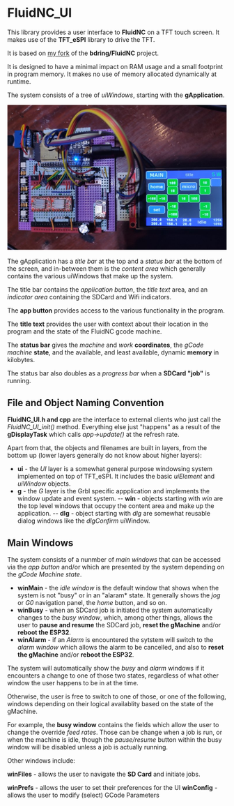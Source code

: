 # FluidNC_UI

This library provides a user interface to **FluidNC** on a TFT touch screen.
It makes use of the **TFT_eSPI** library to drive the TFT.

It is based on [my fork](https://github.com/phorton1/FluidNC) of the
**bdring/FluidNC** project.

It is designed to have a minimal impact on RAM usage and a small footprint
in program memory.  It makes no use of memory allocated dynamically at runtime.

The system consists of a tree of *uiWindows*, starting with the **gApplication**.

![early_prototype_UI.jpg](images/early_prototype_UI.jpg)

The gApplication has a *title bar* at the top and a *status bar* at the bottom
of the screen, and in-between them is the *content area* which generally contains
the various uiWindows that make up the system.

The title bar contains the *application button*, the *title text* area, and
an *indicator area* containing the SDCard and Wifi indicators.

The **app button** provides access to the various functionality in the program.

The **title text** provides the user with context about their location in the
program and the state of the FluidNC gcode machine.

The **status bar** gives the *machine* and *work* **coordinates**, the *gCode machine*
**state**, and the available, and least available, dynamic **memory** in kilobytes.

The status bar also doubles as a *progress bar* when a **SDCard "job"** is running.


## File and Object Naming Convention

**FluidNC_UI.h and cpp** are the interface to external clients who just call
the *FluidNC_UI_init()* method.  Everything else just "happens" as a result
of the **gDisplayTask** which calls *app->update()* at the refresh rate.

Apart from that, the objects and filenames are built in layers, from the
bottom up (lower layers generally do not know about higher layers):

- **ui** - the *UI* layer is a somewhat general purpose windowsing system
  implemented on top of TFT_eSPI.  It includes the basic *uiElement* and
  *uiWindow* objects.
- **g** - the *G* layer is the Grbl specific appplication and implements
  the window update and event system.
-- **win** - objects starting with *win* are the top level windows that
  occupy the content area and make up the application.
-- **dlg** - object starting with *dlg* are somewhat reusable dialog windows
  like the *dlgConfirm* uiWindow.


## Main Windows

The system consists of a nunmber of *main windows* that can be accessed
via the *app button* and/or which are presented by the system depending
on the *gCode Machine state*.


- **winMain** - the *idle window* is the default window that shows when
   the system is not "busy" or in an "alaram* state.  It generally
   shows the *jog* or *G0* navigation panel, the *home* button, and
   so on.
- **winBusy** - when an SDCard job is initiated the system automatically
  changes to the *busy window*, which, among other things, allows the user
  to **pause and resume** the SDCard job, **reset the gMachine** and/or
  **reboot the ESP32**.
- **winAlarm** - if an *Alarm* is encountered the sytstem will switch
  to the *alarm window* which allows the alarm to be cancelled,
  and also to **reset the gMachine** and/or
  **reboot the ESP32**.


The system will automatically show the *busy* and *alarm* windows if
it encounters a change to one of those two states, regardless of what
other window the user happens to be in at the time.

Otherwise, the user is free to switch to one of those, or one of the
following, windows depending on their logical availablity based on
the state of the gMachine.

For example, the **busy window** contains the fields which allow
the user to change the override *feed rates*.   Those can be
change when a job is run, or when the machine is idle, though
the *pause/resume* button within the busy window will be disabled
unless a job is actually running.

Other windows include:

**winFiles** - allows the user to navigate the **SD Card** and
    initiate jobs.

**winPrefs** - allows the user to set their preferences for the UI
**winConfig** - allows the user to modify (select) GCode Parameters
